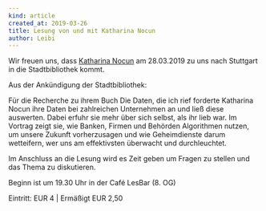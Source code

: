 ```yaml
---
kind: article
created_at: 2019-03-26
title: Lesung von und mit Katharina Nocun
author: Leibi
---
```

Wir freuen uns, dass [Katharina Nocun](https://kattascha.de/) am 28.03.2019 zu uns nach Stuttgart in die Stadtbibliothek kommt.

Aus der Ankündigung der Stadtbibliothek:

Für die Recherche zu ihrem Buch Die Daten, die ich rief forderte Katharina Nocun ihre Daten bei zahlreichen Unternehmen an und ließ diese auswerten. Dabei erfuhr sie mehr über sich selbst, als ihr lieb war. Im Vortrag zeigt sie, wie Banken, Firmen und Behörden Algorithmen nutzen, um unsere Zukunft vorherzusagen und wie Geheimdienste darum wetteifern, wer uns am effektivsten überwacht und durchleuchtet.

Im Anschluss an die Lesung wird es Zeit geben um Fragen zu stellen und das Thema zu diskutieren.

Beginn ist um 19.30 Uhr in der Café LesBar (8. OG)

Eintritt: EUR 4 | Ermäßigt EUR 2,50
